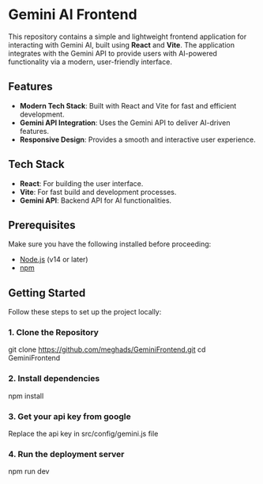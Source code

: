# Gemini AI Frontend

This repository contains a simple and lightweight frontend application for interacting with Gemini AI, built using **React** and **Vite**. The application integrates with the Gemini API to provide users with AI-powered functionality via a modern, user-friendly interface.

## Features

- **Modern Tech Stack**: Built with React and Vite for fast and efficient development.
- **Gemini API Integration**: Uses the Gemini API to deliver AI-driven features.
- **Responsive Design**: Provides a smooth and interactive user experience.

## Tech Stack

- **React**: For building the user interface.
- **Vite**: For fast build and development processes.
- **Gemini API**: Backend API for AI functionalities.

## Prerequisites

Make sure you have the following installed before proceeding:

- [Node.js](https://nodejs.org/) (v14 or later)
- [npm](https://www.npmjs.com/)

## Getting Started

Follow these steps to set up the project locally:

### 1. Clone the Repository

git clone https://github.com/meghads/GeminiFrontend.git
cd GeminiFrontend

### 2. Install dependencies

npm install

### 3. Get your api key from google

Replace the api key in src/config/gemini.js file

### 4. Run the deployment server

npm run dev

